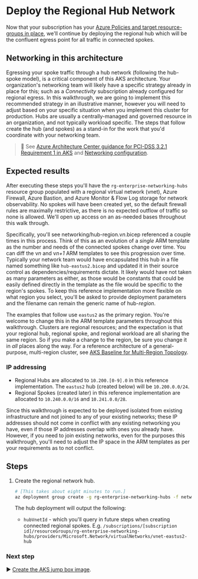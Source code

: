 # Deploy the Regional Hub Network

Now that your subscription has your [Azure Policies and target resource-groups in place](./04-subscription.md), we'll continue by deploying the regional hub which will be the confluent egress point for all traffic in connected spokes.

## Networking in this architecture

Egressing your spoke traffic through a hub network (following the hub-spoke model), is a critical component of this AKS architecture. Your organization's networking team will likely have a specific strategy already in place for this; such as a _Connectivity_ subscription already configured for regional egress. In this walkthrough, we are going to implement this recommended strategy in an illustrative manner, however you will need to adjust based on your specific situation when you implement this cluster for production. Hubs are usually a centrally-managed and governed resource in an organization, and not typically workload specific. The steps that follow create the hub (and spokes) as a stand-in for the work that you'd coordinate with your networking team.

> :notebook: See [Azure Architecture Center guidance for PCI-DSS 3.2.1 Requirement 1 in AKS](https://learn.microsoft.com/azure/architecture/reference-architectures/containers/aks-pci/aks-pci-network#requirement-1install-and-maintain-a-firewall-configuration-to-protect-cardholder-data) and [Networking configuration](https://learn.microsoft.com/azure/architecture/reference-architectures/containers/aks-pci/aks-pci-ra-code-assets#networking-configuration).

## Expected results

After executing these steps you'll have the `rg-enterprise-networking-hubs` resource group populated with a regional virtual network (vnet), Azure Firewall, Azure Bastion, and Azure Monitor & Flow Log storage for network observability. No spokes will have been created yet, so the default firewall rules are maximally restrictive, as there is no expected outflow of traffic so none is allowed. We'll open up access on an as-needed bases throughout this walk through.

Specifically, you'll see networking/hub-region.v​_n_.bicep referenced a couple times in this process. Think of this as an evolution of a _single_ ARM template as the number and needs of the connected spokes change over time. You can diff the v​_n_ and v​_n+1_ ARM templates to see this progression over time. Typically your network team would have encapsulated this hub in a file named something like `hub-eastus2.bicep` and updated it in their source control as dependencies/requirements dictate. It likely would have not taken as many parameters as either, as those would be constants that could be easily defined directly in the template as the file would be specific to the region's spokes. To keep this reference implementation more flexible on what region you select, you'll be asked to provide deployment parameters and the filename can remain the generic name of hub-​_region_.

The examples that follow use `eastus2` as the primary region. You're welcome to change this in the ARM template parameters throughout this walkthrough. Clusters are regional resources; and the expectation is that your regional hub, regional spoke, and regional workload are all sharing the same region. So if you make a change to the region, be sure you change it in _all_ places along the way. For a reference architecture of a general-purpose, multi-region cluster, see [AKS Baseline for Multi-Region Topology](https://github.com/mspnp/aks-baseline-multi-region).

### IP addressing

* Regional Hubs are allocated to `10.200.[0-9].0` in this reference implementation. The `eastus2` hub (created below) will be `10.200.0.0/24`.
* Regional Spokes (created later) in this reference implementation are allocated to `10.240.0.0/16` and `10.241.0.0/28`.

Since this walkthrough is expected to be deployed isolated from existing infrastructure and not joined to any of your existing networks; these IP addresses should not come in conflict with any existing networking you have, even if those IP addresses overlap with ones you already have. However, if you need to join existing networks, even for the purposes this walkthrough, you'll need to adjust the IP space in the ARM templates as per your requirements as to not conflict.

## Steps

1. Create the regional network hub.

   ```bash
   # [This takes about eight minutes to run.]
   az deployment group create -g rg-enterprise-networking-hubs -f networking/hub-region.v0.bicep -p location=australiaeast
   ```

   The hub deployment will output the following:

      * `hubVnetId` - which you'll query in future steps when creating connected regional spokes. E.g. `/subscriptions/[subscription id]/resourceGroups/rg-enterprise-networking-hubs/providers/Microsoft.Network/virtualNetworks/vnet-eastus2-hub`

### Next step

:arrow_forward: [Create the AKS jump box image](./06-aks-jumpboximage.md).
